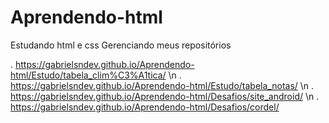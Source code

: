 # Aprendendo-html
 Estudando html e css
 Gerenciando meus repositórios

 . https://gabrielsndev.github.io/Aprendendo-html/Estudo/tabela_clim%C3%A1tica/
 \n
 . https://gabrielsndev.github.io/Aprendendo-html/Estudo/tabela_notas/
 \n
 . https://gabrielsndev.github.io/Aprendendo-html/Desafios/site_android/
 \n
 . https://gabrielsndev.github.io/Aprendendo-html/Desafios/cordel/
